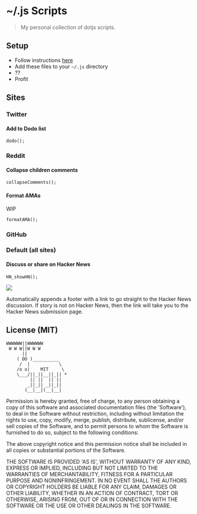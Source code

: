 ~/.js Scripts
=============

> My personal collection of dotjs scripts.

## Setup

- Follow instructions [here](https://github.com/defunkt/dotjs)
- Add these files to your `~/.js` directory
- ??
- Profit

## Sites

### Twitter

#### Add to Dodo list

```
dodo();
```

### Reddit

#### Collapse children comments

```
collapseComments();
```

#### Format AMAs

WIP

```
formatAMA();
```

### GitHub

### Default (all sites)

#### Discuss or share on Hacker News

```
HN_showHN();
```

![](https://s3.amazonaws.com/f.cl.ly/items/023Q0M1s1a3d1v0Z0927/Screen%20Shot%202014-12-24%20at%2010.46.17%20PM.png)

Automatically appends a footer with a link to go straight to the Hacker News discussion. If story is not on Hacker News, then the link will take you to the Hacker News submission page.

## License (MIT)

    WWWWWW||WWWWWW
     W W W||W W W
          ||
        ( OO )__________
         /  |           \
        /o o|    MIT     \
        \___/||_||__||_|| *
             || ||  || ||
            _||_|| _||_||
           (__|__|(__|__|

Permission is hereby granted, free of charge, to any person obtaining a copy of this software and associated documentation files (the 'Software'), to deal in the Software without restriction, including without limitation the rights to use, copy, modify, merge, publish, distribute, sublicense, and/or sell copies of the Software, and to permit persons to whom the Software is furnished to do so, subject to the following conditions:

The above copyright notice and this permission notice shall be included in all copies or substantial portions of the Software.

THE SOFTWARE IS PROVIDED 'AS IS', WITHOUT WARRANTY OF ANY KIND, EXPRESS OR IMPLIED, INCLUDING BUT NOT LIMITED TO THE WARRANTIES OF MERCHANTABILITY, FITNESS FOR A PARTICULAR PURPOSE AND NONINFRINGEMENT. IN NO EVENT SHALL THE AUTHORS OR COPYRIGHT HOLDERS BE LIABLE FOR ANY CLAIM, DAMAGES OR OTHER LIABILITY, WHETHER IN AN ACTION OF CONTRACT, TORT OR OTHERWISE, ARISING FROM, OUT OF OR IN CONNECTION WITH THE SOFTWARE OR THE USE OR OTHER DEALINGS IN THE SOFTWARE.
